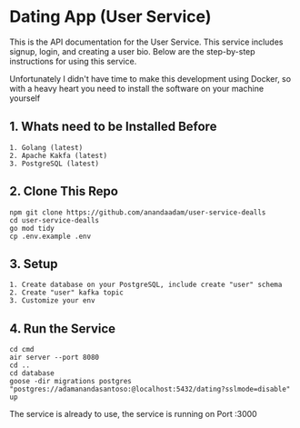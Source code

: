 
# Dating App (User Service)

This is the API documentation for the User Service. This service includes signup, login, and creating a user bio. Below are the step-by-step instructions for using this service.

Unfortunately I didn't have time to make this development using Docker, so with a heavy heart you need to install the software on your machine yourself 

## 1. Whats need to be Installed Before
    1. Golang (latest)
    2. Apache Kakfa (latest)
    3. PostgreSQL (latest)

## 2. Clone This Repo
    npm git clone https://github.com/anandaadam/user-service-dealls
    cd user-service-dealls
    go mod tidy
    cp .env.example .env
    
## 3. Setup
    1. Create database on your PostgreSQL, include create "user" schema
    2. Create "user" kafka topic
    3. Customize your env

## 4. Run the Service
    cd cmd
    air server --port 8080
    cd ..
    cd database
    goose -dir migrations postgres "postgres://adamanandasantoso:@localhost:5432/dating?sslmode=disable" up

The service is already to use, the service is running on Port :3000


